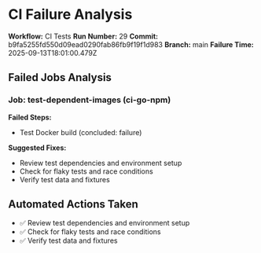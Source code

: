 # CI Failure Analysis

**Workflow:** CI Tests
**Run Number:** 29
**Commit:** b9fa5255fd550d09ead0290fab86fb9f19f1d983
**Branch:** main
**Failure Time:** 2025-09-13T18:01:00.479Z

## Failed Jobs Analysis

### Job: test-dependent-images (ci-go-npm)
**Failed Steps:**
- Test Docker build (concluded: failure)

**Suggested Fixes:**
- Review test dependencies and environment setup
- Check for flaky tests and race conditions
- Verify test data and fixtures

## Automated Actions Taken
- ✅ Review test dependencies and environment setup
- ✅ Check for flaky tests and race conditions
- ✅ Verify test data and fixtures
